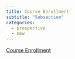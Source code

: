 ```yaml
---
title: Course Enrollment
subtitle: "Subsection"
categories:
  - prospective
  - new
---
```

<a href="https://semo.edu/student-support/academic-support/registrar/enrollment.html">Course Enrollment</a>